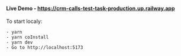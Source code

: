 
#### Live Demo - https://crm-calls-test-task-production.up.railway.app


To start localy:
```
- yarn
- yarn coInstall
- yarn dev
- Go to http://localhost:5173
```
